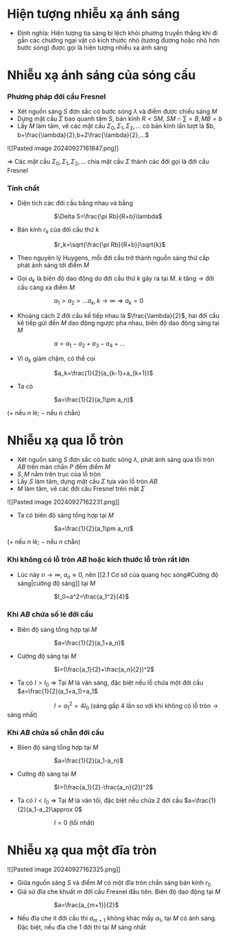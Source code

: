# Hiện tượng nhiễu xạ ánh sáng

- Định nghĩa: Hiện tượng tia sáng bị lệch khỏi phương truyền thẳng khi đi gần các chướng ngại vật có kích thước nhỏ (tương đương hoặc nhỏ hơn bước sóng) được gọi là hiện tượng nhiễu xạ ánh sáng

# Nhiễu xạ ánh sáng của sóng cầu

### Phương pháp đới cầu Fresnel

- Xét nguồn sáng $S$ đơn sắc có bước sóng $\lambda$ và điểm được chiếu sáng $M$
- Dựng mặt cầu $\Sigma$ bao quanh tâm $S$, bán kính $R<SM$, $SM\cap \sum={B}, MB=b$
- Lấy $M$ làm tâm, vẽ các mặt cầu $\Sigma_0,\Sigma_1,\Sigma_2,...$ có bán kính lần lượt là $b, b+\frac{\lambda}{2},b+2\frac{\lambda}{2},...$ 

![[Pasted image 20240927161847.png]]

$\Rightarrow$ Các mặt cầu $\Sigma_0,\Sigma_1,\Sigma_2,...$ chia mặt cầu $\Sigma$ thành các đới gọi là đới cầu Fresnel

### Tính chất

- Diện tích các đới cầu bằng nhau và bằng

$\hspace{3cm}$$\Delta S=\frac{\pi Rb}{R+b}\lambda$ 

- Bán kính $r_k$ của đới cầu thứ $k$ 

$\hspace{3cm}$$r_k=\sqrt{\frac{\pi Rb}{R+b}}\sqrt{k}$  

- Theo nguyên lý Huygens, mỗi đới cầu trở thành nguồn sáng thứ cấp phát ánh sáng tới điểm $M$

- Gọi $a_k$ là biên độ dao động do đới cầu thứ $k$ gây ra tại $M$. $k$ tăng $\to$ đới cầu càng xa điểm $M$

$\hspace{3cm}$$a_1>a_2>...a_k, k\to \infty \Rightarrow a_k=0$ 

- Khoảng cách 2 đới cầu kế tiếp nhau là $\frac{\lambda}{2}$, hai đới cầu kê tiếp gửi đến $M$ dao động ngược pha nhau, biên độ dao động sáng tại $M$

$\hspace{3cm}$$a=a_1-a_2+a_3-a_4+...$

- Vì $a_k$ giảm chậm, có thể coi

$\hspace{3cm}$$a_k=\frac{1}{2}(a_{k-1}+a_{k+1})$ 

- Ta có

$\hspace{3cm}$$a=\frac{1}{2}(a_1\pm a_n)$

($+$ nếu $n$ lẻ; $-$ nếu $n$ chẵn)

# Nhiễu xạ qua lỗ tròn

- Xét nguồn sáng $S$ đơn sắc có bước sóng $\lambda$, phát ánh sáng qua lỗi tròn $AB$ trên màn chắn $P$ đếm điểm $M$
- $S, M$ nằm trên trục của lỗ tròn 
- Lấy $S$ làm tâm, dựng mặt cầu $\Sigma$ tựa vào lỗ tròn $AB$ 
- $M$ làm tâm, vẽ các đới cầu Fresnel trên mặt $\Sigma$ 

![[Pasted image 20240927162231.png]]

- Ta có biên độ sáng tổng hợp tại $M$ 

$\hspace{3cm}$$a=\frac{1}{2}(a_1\pm a_n)$

($+$ nếu $n$ lẻ; $-$ nếu $n$ chẵn)

### Khi không có lỗ tròn $AB$ hoặc kích thước lỗ tròn rất lớn

- Lúc này $n\to\infty$, $a_n\approx 0$, nên [[2.1 Cơ sở của quang học sóng#Cường độ sáng|cường độ sáng]] tại $M$

$\hspace{3cm}$$I_0=a^2=\frac{a_1^2}{4}$

### Khi $AB$ chứa số lẻ đới cầu

- Biên độ sáng tổng hợp tại $M$

$\hspace{3cm}$$a=\frac{1}{2}(a_1+a_n)$

- Cường độ sáng tại $M$

$\hspace{3cm}$$I=(\frac{a_1}{2}+\frac{a_n}{2})^2$ 

- Ta có $I>I_0$ $\Rightarrow$ Tại $M$ là vân sáng, đặc biệt nếu lỗ chứa một đới cầu $a=\frac{1}{2}(a_1+a_1)=a_1$  

$\hspace{3cm}$$I=a_1^2=4I_0$ (sáng gấp 4 lần so với khi không có lỗ tròn $\to$ sáng nhất)

### Khi $AB$ chứa số chẵn đới cầu

- Biien độ sáng tổng hợp tại $M$

$\hspace{3cm}$$a=\frac{1}{2}(a_1-a_n)$

- Cường độ sáng tại $M$

$\hspace{3cm}$$I=(\frac{a_1}{2}-\frac{a_n}{2})^2$ 

- Ta có $I<I_0$ $\Rightarrow$ Tại $M$ là vân tối, đặc biệt nếu chứa 2 đới cầu $a=\frac{1}{2}(a_1-a_2)\approx 0$ 

$\hspace{3cm}$$I=0$ (tối nhất)

# Nhiễu xạ qua một đĩa tròn

![[Pasted image 20240927162325.png]]

- Giữa nguồn sáng $S$ và điểm $M$ có một đĩa tròn chắn sáng bán kính $r_0$ 
- Giả sử đĩa che khuất $m$ đới cầu Fresnel đầu tiên. Biên độ dao động tại $M$

$\hspace{3cm}$$a=\frac{a_{m+1}}{2}$ 

- Nếu đĩa che ít đới cầu thì $a_{m+1}$ không khác mấy $a_1$, tại $M$ có ánh sáng. Đặc biệt, nếu đĩa che 1 đới thì tại $M$ sáng nhất






















